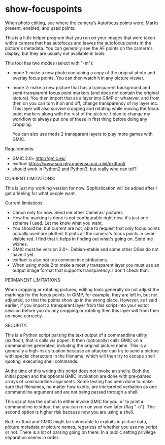 # show-focuspoints
When photo editing, see where the camera's Autofocus points were. Marks present, enabled, and used points.


This is a little helper program that you run on your images that were
taken with a camera that has autofocus and leaves the autofocus points
in the picture's metadata.  You can generally see the AF points on the
camera's display, but they are usually not available in tools.

This tool has two modes (select with "-m"):

- mode 1: make a new photo containing a copy of the original photo and
  overlay focus points.  You can then watch it in any picture viewer.

- mode 2: make a new picture that has a transparent background and
  semi-transparent focus point markers (and does not contain the
  original picture).  You then import that as a layer into GIMP or
  whatever, and from then on you can turn it on and off, change
  transparency of my layer etc.  This layer will also survive cropping
  and rotating while moving the focus point markers along with the
  rest of the picture.  I plan to change my workflow to always put one of
  these in first thing before doing any cropping.

  You can also use mode 2 transparent layers to play more games with
  GMIC.

Requirements:
- GMIC 2.0+ http://gmic.eu/
- exiftool https://www.sno.phy.queensu.ca/~phil/exiftool/
- should work in Python2 and Python3, but really who can tell?


CURRENT LIMITATIONS:

This is just my working version for now.  Sophistication will be added
after I get a feeling for what people want.

Current limitations:
- Canon only for now.  Send me other Cameras' pictures.
- How the marking is done is not configurable right now, it's just one
  scheme I used.  Let me know what you want.
- You should be, but current are not, able to request that only focus
  points actually used are plotted.  It plots all the camera's focus
  points in semi-visible red.  I find that it helps in finding out
  what's going on.  Send me wishes.
- GMIC must be version 2.0+.  Debian-stable and some other OSes do not
  have it yet.
- exiftool is also not too common in distributions.
- When using mode 2 to make a mostly transparent layer you must use an
  output image format that supports transparency.  I don't check that.

PERMANENT LIMITATIONS:

When cropping or rotating pictures, editing tools generally do not
adjust the markings for the focus points.  In GIMP, for example, they
are left in, but not adjusted, so that the points show up in the wrong
place.  However, as I said earlier, if you import a transparent layer
from this script into your editor session before you do any cropping
or rotating then this layer will from then on move correctly.


SECURITY:

This is a Python script parsing the text output of a commandline
utility (exiftool), that is calls via popen.  It then (optionally)
calls GMIC on a commandline generated, including the original picture
name.  This is a generally a high-risk situation because an attacker
can try to send a picture with special characters in the filename,
which will then try to escape shell quoting, executing shell commands.

At the time of this writing this script does not invoke an shells.
Both the initial popen and the optional GMIC invokation are done with
pre-parsed arrays of commandline arguments.  Some testing has been
done to make sure that filenames, no matter how exotic, are
interpreted verbation as one commandline argument and are not being
passed through a shell.

This script has the option to either invoke GMIC for you, or to print
a commandline to stdout that you can run on your own later (flag "-n").
The second option is higher risk because now you are using a shell.

Both exiftool and GMIC might be vulnerable to exploits in picture
data, picture metadata or picture names, regarless of whether you use
my script or not.  There is a lot of parsing going on there.  In a
public setting privilege separation seems in order.
